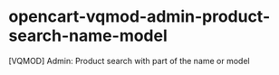 # opencart-vqmod-admin-product-search-name-model
[VQMOD] Admin: Product search with part of the name or model
